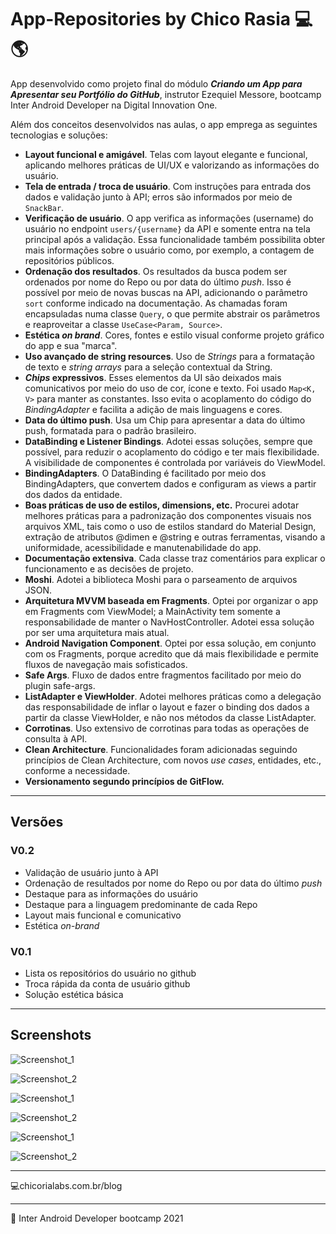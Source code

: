 # App-Repositories by Chico Rasia 💻🌎

App desenvolvido como projeto final do módulo ***Criando um App para Apresentar seu Portfólio do GitHub***, instrutor Ezequiel Messore, bootcamp Inter Android Developer na Digital Innovation One.

Além dos conceitos desenvolvidos nas aulas, o app emprega as seguintes tecnologias e soluções:

- **Layout funcional e amigável**. Telas com layout elegante e funcional, aplicando melhores práticas de UI/UX e valorizando as informações do usuário.
- **Tela de entrada / troca de usuário**. Com instruções para entrada dos dados e validação junto à API; erros são informados por meio de `SnackBar`.
- **Verificação de usuário**. O app verifica as informações (username) do usuário no endpoint `users/{username}` da API e somente entra na tela principal após a validação. Essa funcionalidade também possibilita obter mais informações sobre o usuário como, por exemplo, a contagem de repositórios públicos.
- **Ordenação dos resultados**. Os resultados da busca podem ser ordenados por nome do Repo ou por data do último *push*. Isso é possível por meio de novas buscas na API, adicionando o parâmetro `sort` conforme indicado na documentação. As chamadas foram encapsuladas numa classe `Query`, o que permite abstrair os parâmetros e reaproveitar a classe `UseCase<Param, Source>`.
- **Estética  *on brand***. Cores, fontes e estilo visual conforme projeto gráfico do app e sua "marca".
- **Uso avançado de string resources**. Uso de *Strings* para a formatação de texto e *string arrays* para a seleção contextual da String.
- ***Chips* expressivos**. Esses elementos da UI são deixados mais comunicativos por meio do uso de cor, ícone e texto. Foi usado `Map<K, V>` para manter as constantes. Isso evita o acoplamento do código do *BindingAdapter* e facilita a adição de mais linguagens e cores.
- **Data do último push**. Usa um Chip para apresentar a data do último push, formatada para o padrão brasileiro.  
- **DataBinding e Listener Bindings**. Adotei essas soluções, sempre que possível, para reduzir o acoplamento do código e ter mais flexibilidade. A visibilidade de componentes é controlada por variáveis do ViewModel.
- **BindingAdapters**. O DataBinding é facilitado por meio dos BindingAdapters, que convertem dados e configuram as views a partir dos dados da entidade. 
- **Boas práticas de uso de estilos, dimensions, etc.** Procurei adotar melhores práticas para a padronização dos componentes visuais nos arquivos XML, tais como o uso de estilos standard do Material Design, extração de atributos @dimen e @string e outras ferramentas, visando a uniformidade, acessibilidade e manutenabilidade do app.
- **Documentação extensiva**. Cada classe traz comentários para explicar o funcionamento e as decisões de projeto.
- **Moshi**. Adotei a biblioteca Moshi para o parseamento de arquivos JSON.  
- **Arquitetura MVVM baseada em Fragments**. Optei por organizar o app em Fragments com ViewModel; a MainActivity tem somente a responsabilidade de manter o NavHostController. Adotei essa solução por ser uma arquitetura mais atual.
- **Android Navigation Component**. Optei por essa solução, em conjunto com os Fragments, porque acredito que dá mais flexibilidade e permite fluxos de navegação mais sofisticados.
- **Safe Args**. Fluxo de dados entre fragmentos facilitado por meio do plugin safe-args.  
- **ListAdapter e ViewHolder**. Adotei melhores práticas como a delegação das responsabilidade de inflar o layout e fazer o binding dos dados a partir da classe ViewHolder, e não nos métodos da classe ListAdapter.
- **Corrotinas**. Uso extensivo de corrotinas para todas as operações de consulta à API.
- **Clean Architecture**. Funcionalidades foram adicionadas seguindo princípios de Clean Architecture, com novos *use cases*, entidades, etc., conforme a necessidade. 
- **Versionamento segundo princípios de GitFlow.**

****

## Versões

### V0.2
- Validação de usuário junto à API
- Ordenação de resultados por nome do Repo ou por data do último *push*
- Destaque para as informações do usuário
- Destaque para a linguagem predominante de cada Repo  
- Layout mais funcional e comunicativo
- Estética *on-brand*


### V0.1

- Lista os repositórios do usuário no github
- Troca rápida da conta de usuário github
- Solução estética básica

****

## Screenshots

![Screenshot_1](Screenshot_1.png)

![Screenshot_2](Screenshot_2.png)

![Screenshot_1](Screenshot_3.png)

![Screenshot_2](Screenshot_4.png)

![Screenshot_1](Screenshot_5.png)

![Screenshot_2](Screenshot_6.png)


****

:computer:chicorialabs.com.br/blog

****

🧡 Inter Android Developer bootcamp 2021

